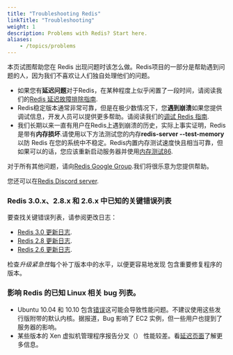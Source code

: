 ```yaml
---
title: "Troubleshooting Redis"
linkTitle: "Troubleshooting"
weight: 1
description: Problems with Redis? Start here.
aliases:
    - /topics/problems
---
```


本页试图帮助您在 Redis 出现问题时该怎么做。Redis项目的一部分是帮助遇到问题的人，因为我们不喜欢让人们独自处理他们的问题。

*   如果您有**延迟问题**对于Redis，在某种程度上似乎闲置了一段时间，请阅读我们的[Redis 延迟故障排除指南](/topics/latency).
*   Redis稳定版本通常非常可靠，但是在极少数情况下，您**遇到崩溃**如果您提供调试信息，开发人员可以提供更多帮助。请阅读我们的[调试 Redis 指南](/topics/debugging).
*   我们长期以来一直有用户在Redis上遇到崩溃的历史，实际上事实证明，Redis是带有**内存损坏**.请使用以下方法测试您的内存**redis-server --test-memory**以防 Redis 在您的系统中不稳定。Redis内置内存测试速度快且相当可靠，但如果可以的话，您应该重新启动服务器并使用[内存测试86](http://memtest86.com).

对于所有其他问题，请向[Redis Google Group](http://groups.google.com/group/redis-db).我们将很乐意为您提供帮助。

您还可以在[Redis Discord server](https://discord.gg/redis).

### Redis 3.0.x、2.8.x 和 2.6.x 中已知的关键错误列表

要查找关键错误列表，请参阅更改日志：

*   [Redis 3.0 更新日志](https://raw.githubusercontent.com/redis/redis/3.0/00-RELEASENOTES).
*   [Redis 2.8 更新日志](https://raw.githubusercontent.com/redis/redis/2.8/00-RELEASENOTES).
*   [Redis 2.6 更新日志](https://raw.githubusercontent.com/redis/redis/2.6/00-RELEASENOTES).

检查*升级紧急性*每个补丁版本中的水平，以便更容易地发现
包含重要修复程序的版本。

### 影响 Redis 的已知 Linux 相关 bug 列表。

*   Ubuntu 10.04 和 10.10 包含[错误](https://bugs.launchpad.net/ubuntu/+source/linux/+bug/666211)这可能会导致性能问题。不建议使用这些发行版附带的默认内核。据报道，Bug 影响了 EC2 实例，但一些用户也提到了服务器的影响。
*   某些版本的 Xen 虚拟机管理程序报告分叉（） 性能较差。看[延迟页面](/topics/latency)了解更多信息。
